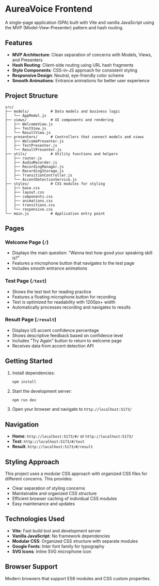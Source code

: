 # AureaVoice Frontend

A single-page application (SPA) built with Vite and vanilla JavaScript using the MVP (Model-View-Presenter) pattern and hash routing.

## Features

- **MVP Architecture**: Clean separation of concerns with Models, Views, and Presenters
- **Hash Routing**: Client-side routing using URL hash fragments
- **Style Components**: CSS-in-JS approach for consistent styling
- **Responsive Design**: Neutral, eye-friendly color scheme
- **Smooth Animations**: Entrance animations for better user experience

## Project Structure

```
src/
├── models/          # Data models and business logic
│   └── AppModel.js
├── views/           # UI components and rendering
│   ├── WelcomeView.js
│   ├── TestView.js
│   └── ResultView.js
├── presenters/      # Controllers that connect models and views
│   ├── WelcomePresenter.js
│   ├── TestPresenter.js
│   └── ResultPresenter.js
├── utils/           # Utility functions and helpers
│   ├── router.js
│   ├── AudioRecorder.js
│   ├── RecordingManager.js
│   ├── RecordingStorage.js
│   ├── TransitionController.js
│   └── AccentDetectionService.js
├── styles/          # CSS modules for styling
│   ├── base.css
│   ├── layout.css
│   ├── components.css
│   ├── animations.css
│   ├── transitions.css
│   └── responsive.css
└── main.js          # Application entry point
```

## Pages

### Welcome Page (`/`)
- Displays the main question: "Wanna test how good your speaking skill is?"
- Features a microphone button that navigates to the test page
- Includes smooth entrance animations

### Test Page (`/test`)
- Shows the test text for reading practice
- Features a floating microphone button for recording
- Text is optimized for readability with 1200px+ width
- Automatically processes recording and navigates to results

### Result Page (`/result`)
- Displays US accent confidence percentage
- Shows descriptive feedback based on confidence level
- Includes "Try Again" button to return to welcome page
- Receives data from accent detection API

## Getting Started

1. Install dependencies:
   ```bash
   npm install
   ```

2. Start the development server:
   ```bash
   npm run dev
   ```

3. Open your browser and navigate to `http://localhost:5173/`

## Navigation

- **Home**: `http://localhost:5173/#/` or `http://localhost:5173/`
- **Test**: `http://localhost:5173/#/test`
- **Result**: `http://localhost:5173/#/result`

## Styling Approach

This project uses a modular CSS approach with organized CSS files for different concerns. This provides:

- Clear separation of styling concerns
- Maintainable and organized CSS structure
- Efficient browser caching of individual CSS modules
- Easy maintenance and updates

## Technologies Used

- **Vite**: Fast build tool and development server
- **Vanilla JavaScript**: No framework dependencies
- **Modular CSS**: Organized CSS structure with separate modules
- **Google Fonts**: Inter font family for typography
- **SVG Icons**: Inline SVG microphone icon

## Browser Support

Modern browsers that support ES6 modules and CSS custom properties.
